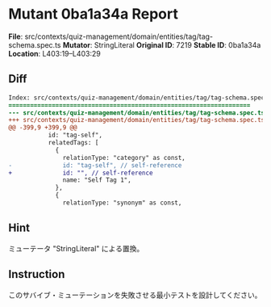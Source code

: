 # Mutant 0ba1a34a Report

**File**: src/contexts/quiz-management/domain/entities/tag/tag-schema.spec.ts
**Mutator**: StringLiteral
**Original ID**: 7219
**Stable ID**: 0ba1a34a
**Location**: L403:19–L403:29

## Diff

```diff
Index: src/contexts/quiz-management/domain/entities/tag/tag-schema.spec.ts
===================================================================
--- src/contexts/quiz-management/domain/entities/tag/tag-schema.spec.ts	original
+++ src/contexts/quiz-management/domain/entities/tag/tag-schema.spec.ts	mutated #7219
@@ -399,9 +399,9 @@
           id: "tag-self",
           relatedTags: [
             {
               relationType: "category" as const,
-              id: "tag-self", // self-reference
+              id: "", // self-reference
               name: "Self Tag 1",
             },
             {
               relationType: "synonym" as const,
```

## Hint

ミューテータ "StringLiteral" による置換。

## Instruction

このサバイブ・ミューテーションを失敗させる最小テストを設計してください。
